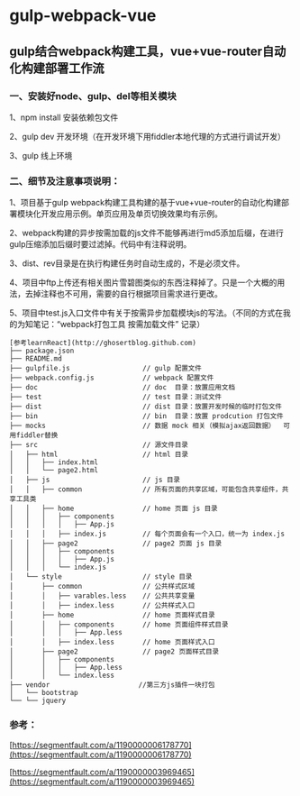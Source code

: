 # gulp-webpack-vue
## gulp结合webpack构建工具，vue+vue-router自动化构建部署工作流

### 一、安装好node、gulp、del等相关模块
1、npm install 安装依赖包文件

2、gulp dev 开发环境（在开发环境下用fiddler本地代理的方式进行调试开发）

3、gulp 线上环境


### 二、细节及注意事项说明：
1、项目基于gulp webpack构建工具构建的基于vue+vue-router的自动化构建部署模块化开发应用示例。单页应用及单页切换效果均有示例。

2、webpack构建的异步按需加载的js文件不能够再进行md5添加后缀，在进行gulp压缩添加后缀时要过滤掉。代码中有注释说明。

3、dist、rev目录是在执行构建任务时自动生成的，不是必须文件。

4、项目中ftp上传还有相关图片雪碧图类似的东西注释掉了。只是一个大概的用法，去掉注释也不可用，需要的自行根据项目需求进行更改。

5、项目中test.js入口文件中有关于按需异步加载模块js的写法。（不同的方式在我的为知笔记：“webpack打包工具 按需加载文件” 记录）

```大型的项目一般为多页应用，不会将全部功能放到一个单页中，会按照功能模块分隔成多个单页，可参照一下目录结构
[参考learnReact](http://ghosertblog.github.com)
├── package.json                 
├── README.md                    
├── gulpfile.js                  // gulp 配置文件
├── webpack.config.js            // webpack 配置文件
├── doc                          // doc  目录：放置应用文档
├── test                         // test 目录：测试文件
├── dist                         // dist 目录：放置开发时候的临时打包文件
├── bin                          // bin  目录：放置 prodcution 打包文件
├── mocks                        // 数据 mock 相关（模拟ajax返回数据）  可用fiddler替换
├── src                          // 源文件目录
│   ├── html                     // html 目录 
│   │   ├── index.html
│   │   └── page2.html
│   ├── js                       // js 目录 
│   │   ├── common               // 所有页面的共享区域，可能包含共享组件，共享工具类
│   │   ├── home                 // home 页面 js 目录
│   │   │   ├── components
│   │   │   │   ├── App.js
│   │   │   ├── index.js         // 每个页面会有一个入口，统一为 index.js
│   │   ├── page2                // page2 页面 js 目录
│   │   │   ├── components
│   │   │   │   ├── App.js
│   │   │   └── index.js
│   └── style                    // style 目录
│       ├── common               // 公共样式区域
│       │   ├── varables.less    // 公共共享变量
│       │   ├── index.less       // 公共样式入口
│       ├── home                 // home 页面样式目录    
│       │   ├── components       // home 页面组件样式目录
│       │   │   ├── App.less 
│       │   ├── index.less       // home 页面样式入口
│       ├── page2                // page2 页面样式目录
│       │   ├── components       
│       │   │   ├── App.less
│       │   └── index.less       
├── vendor                      //第三方js插件一块打包
│   └── bootstrap
└── └── jquery
``` 
### 参考：
[https://segmentfault.com/a/1190000006178770](https://segmentfault.com/a/1190000006178770)

[https://segmentfault.com/a/1190000003969465](https://segmentfault.com/a/1190000003969465)


